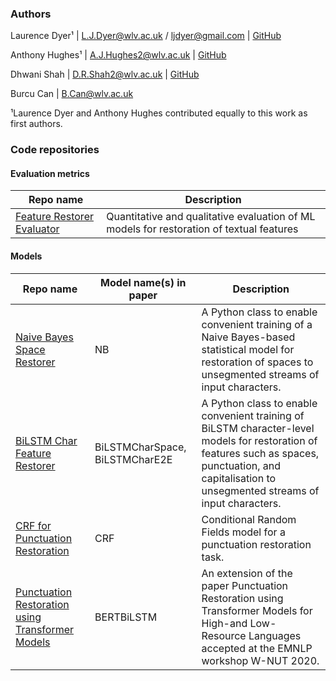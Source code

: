 ### Authors

Laurence Dyer¹ \| [L.J.Dyer@wlv.ac.uk](mailto:L.J.Dyer@wlv.ac.uk) / [ljdyer@gmail.com](mailto:ljdyer@gmail.com) \| [GitHub](https://github.com/ljdyer)

Anthony Hughes¹ \| [A.J.Hughes2@wlv.ac.uk](mailto:A.J.Hughes2@wlv.ac.uk) \| [GitHub](https://github.com/anthonyhughes)

Dhwani Shah \| [D.R.Shah2@wlv.ac.uk](mailto:D.R.Shah2@wlv.ac.uk) \| [GitHub](https://github.com/D-Shah1427)

Burcu Can \| [B.Can@wlv.ac.uk](mailto:B.Can@wlv.ac.uk)

¹Laurence Dyer and Anthony Hughes contributed equally to this work as first authors.

### Code repositories

#### Evaluation metrics

| Repo name  | Description |
| ------------- | ------------- |
| [Feature Restorer Evaluator](https://github.com/ljdyer/Feature-Restorer-Evaluator)  | Quantitative and qualitative evaluation of ML models for restoration of textual features |

#### Models

| Repo name  | Model name(s) in paper | Description |
| ------------- | ------------- | ------------- |
| [Naive Bayes Space Restorer](https://github.com/ljdyer/Naive-Bayes-Space-Restorer) | NB | A Python class to enable convenient training of a Naive Bayes-based statistical model for restoration of spaces to unsegmented streams of input characters.
| [BiLSTM Char Feature Restorer](https://github.com/ljdyer/BiLSTM-Char-Feature-Restorer/) | BiLSTMCharSpace, BiLSTMCharE2E | A Python class to enable convenient training of BiLSTM character-level models for restoration of features such as spaces, punctuation, and capitalisation to unsegmented streams of input characters.
| [CRF for Punctuation Restoration](https://github.com/anthonyhughes/crf-punctuation-restoration) | CRF | Conditional Random Fields model for a punctuation restoration task.
| [Punctuation Restoration using Transformer Models](https://github.com/anthonyhughes/finetuning-en-punctuation-restoration) | BERTBiLSTM | An extension of the paper Punctuation Restoration using Transformer Models for High-and Low-Resource Languages accepted at the EMNLP workshop W-NUT 2020.
